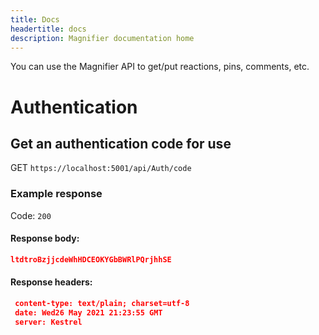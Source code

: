 ```yaml
---
title: Docs
headertitle: docs
description: Magnifier documentation home
---
```

You can use the Magnifier API to get/put reactions, pins, comments, etc.

# Authentication

## Get an authentication code for use

GET `https://localhost:5001/api/Auth/code`

### Example response

Code: `200`

#### Response body:

```json
ltdtroBzjjcdeWhHDCEOKYGbBWRlPQrjhhSE
```

#### Response headers:

```json
 content-type: text/plain; charset=utf-8 
 date: Wed26 May 2021 21:23:55 GMT 
 server: Kestrel 
```
